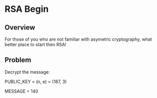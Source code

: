 # RSA Begin

## Overview

For those of you who are not familiar with asymetric cryptography, what better place to start then RSA!

## Problem


Decrypt the message:

PUBLIC_KEY = (n, e) = (187, 3)

MESSAGE = 140


